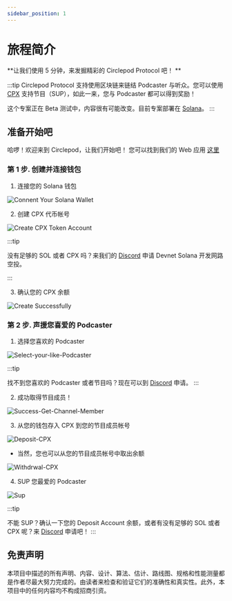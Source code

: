 ```yaml
---
sidebar_position: 1
---
```


# 旅程简介

**让我们使用 5 分钟，来发掘精彩的 Circlepod Protocol 吧！ **

:::tip
Circlepod Protocol 支持使用区块链来链结 Podcaster 与听众。您可以使用 [CPX](/docs/tokenomics/intro) 支持节目（SUP），如此一来，您与 Podcaster 都可以得到奖励！

这个专案正在 Beta 测试中，内容很有可能改变。目前专案部署在 [Solana](https://solana.com/)。
:::

## 准备开始吧

哈啰！欢迎来到 Circlepod，让我们开始吧！
您可以找到我们的 Web 应用 [这里](/docs/about/links)

### 第 1 步. 创建并连接钱包

1. 连接您的 Solana 钱包

![Connent Your Solana Wallet](/img/tutorial/connect-wallet.png)

2. 创建 CPX 代币帐号

![Create CPX Token Account](/img/tutorial/create-wallet.png)

:::tip

没有足够的 SOL 或者 CPX 吗？来我们的 [Discord](https://discord.gg/4rTM9tRV8s) 申请 Devnet Solana 开发网路空投。

:::

3. 确认您的 CPX 余额

![Create Successfully](/img/tutorial/create-successfully.png)

### 第 2 步. 声援您喜爱的 Podcaster

1. 选择您喜欢的 Podcaster

![Select-your-like-Podcaster](/img/channel/support/choose-this-channel.png)

:::tip

找不到您喜欢的 Podcaster 或者节目吗？现在可以到 [Discord](https://discord.gg/6ACR6uDJTC) 申请。
:::

2. 成功取得节目成员！

![Success-Get-Channel-Member](/img/tutorial/pool.png)


3. 从您的钱包存入 CPX 到您的节目成员帐号

![Deposit-CPX](/img/tutorial/deposit.png)

* 当然，您也可以从您的节目成员帐号中取出余额

![Withdrwal-CPX](/img/tutorial/withdraw.png)

4. SUP 您最爱的 Podcaster

![Sup](/img/tutorial/sup-channel.png)

:::tip

不能 SUP？确认一下您的 Deposit Account 余额，或者有没有足够的 SOL 或者 CPX 呢？来 [Discord](https://discord.gg/4rTM9tRV8s) 申请吧！
:::

## 免责声明

本项目中描述的所有声明、内容、设计、算法、估计、路线图、规格和性能测量都是作者尽最大努力完成的。由读者来检查和验证它们的准确性和真实性。此外，本项目中的任何内容均不构成招商引资。
